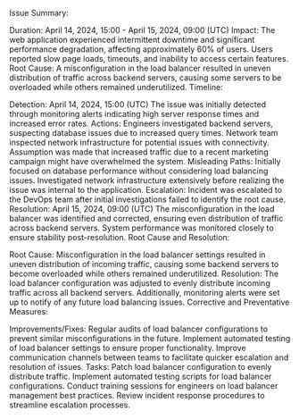 
Issue Summary:

Duration: April 14, 2024, 15:00 - April 15, 2024, 09:00 (UTC)
Impact: The web application experienced intermittent downtime and significant performance degradation, affecting approximately 60% of users. Users reported slow page loads, timeouts, and inability to access certain features.
Root Cause: A misconfiguration in the load balancer resulted in uneven distribution of traffic across backend servers, causing some servers to be overloaded while others remained underutilized.
Timeline:

Detection: April 14, 2024, 15:00 (UTC)
The issue was initially detected through monitoring alerts indicating high server response times and increased error rates.
Actions:
Engineers investigated backend servers, suspecting database issues due to increased query times.
Network team inspected network infrastructure for potential issues with connectivity.
Assumption was made that increased traffic due to a recent marketing campaign might have overwhelmed the system.
Misleading Paths:
Initially focused on database performance without considering load balancing issues.
Investigated network infrastructure extensively before realizing the issue was internal to the application.
Escalation:
Incident was escalated to the DevOps team after initial investigations failed to identify the root cause.
Resolution: April 15, 2024, 09:00 (UTC)
The misconfiguration in the load balancer was identified and corrected, ensuring even distribution of traffic across backend servers.
System performance was monitored closely to ensure stability post-resolution.
Root Cause and Resolution:

Root Cause: Misconfiguration in the load balancer settings resulted in uneven distribution of incoming traffic, causing some backend servers to become overloaded while others remained underutilized.
Resolution: The load balancer configuration was adjusted to evenly distribute incoming traffic across all backend servers. Additionally, monitoring alerts were set up to notify of any future load balancing issues.
Corrective and Preventative Measures:

Improvements/Fixes:
Regular audits of load balancer configurations to prevent similar misconfigurations in the future.
Implement automated testing of load balancer settings to ensure proper functionality.
Improve communication channels between teams to facilitate quicker escalation and resolution of issues.
Tasks:
Patch load balancer configuration to evenly distribute traffic.
Implement automated testing scripts for load balancer configurations.
Conduct training sessions for engineers on load balancer management best practices.
Review incident response procedures to streamline escalation processes.
